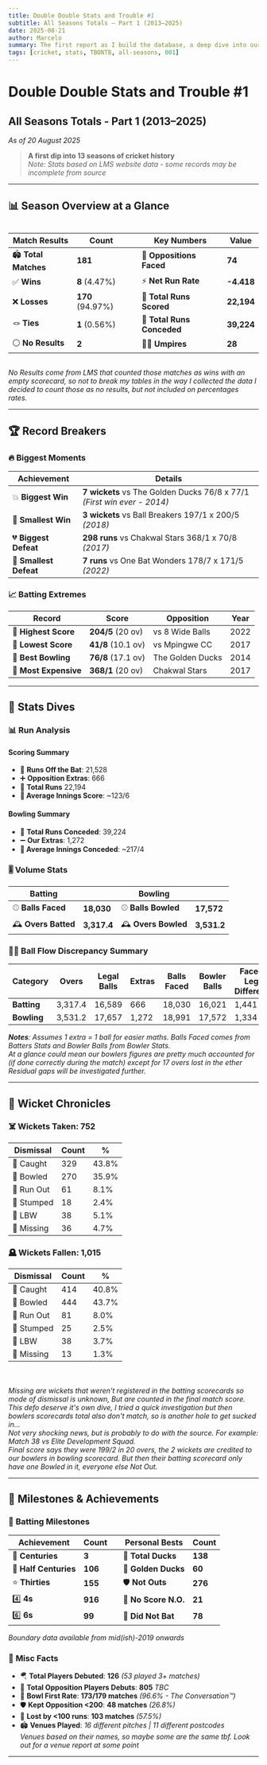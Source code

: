 ```yaml
---
title: Double Double Stats and Trouble #1
subtitle: All Seasons Totals – Part 1 (2013–2025)
date: 2025-08-21
author: Marcelo
summary: The first report as I build the database, a deep dive into our team's history from 2013-2025. This report provides a broad overview of our match results, run scoring, and wickets breakdown...
tags: [cricket, stats, TBONTB, all-seasons, 001]
---
```


# Double Double Stats and Trouble #1
## All Seasons Totals - Part 1 (2013–2025)
*As of 20 August 2025*

> **A first dip into 13 seasons of cricket history**  
> *Note: Stats based on LMS website data - some records may be incomplete from source*

---

## 📊 Season Overview at a Glance

<div style="display: flex; justify-content: space-between;">

| **Match Results** | **Count** | | **Key Numbers** | **Value** |
|-------------------|-----------|---|-----------------|-----------|
| 🏟️ **Total Matches** | **181** | | 🎯 **Oppositions Faced** | **74** |
| ✅ **Wins** | **8** (4.47%) | | ⚡ **Net Run Rate** | **-4.418** |
| ❌ **Losses** | **170** (94.97%) | | 🏏 **Total Runs Scored** | **22,194** |
| 🪢 **Ties** | **1** (0.56%) | | 🎳 **Total Runs Conceded** | **39,224** |
| ⚪ **No Results** | **2** | | 👨‍⚖️ **Umpires** | **28** |

</div>

*No Results come from LMS that counted those matches as wins with an empty scorecard, so not to break my tables in the way I collected the data I decided to count those as no results, but not included on percentages rates.*

---

## 🏆 Record Breakers

### 🔥 **Biggest Moments**
| **Achievement** | **Details** |
|-----------------|-------------|
| 💥 **Biggest Win** | **7 wickets** vs The Golden Ducks 76/8 x 77/1 *(First win ever - 2014)* |
| 🤏 **Smallest Win** | **3 wickets** vs Ball Breakers 197/1 x 200/5 *(2018)* |
| 💔 **Biggest Defeat** | **298 runs** vs Chakwal Stars 368/1 x 70/8 *(2017)* |
| 🤏 **Smallest Defeat** | **7 runs** vs One Bat Wonders 178/7 x 171/5 *(2022)* |

### 📈 **Batting Extremes**
| **Record** | **Score** | **Opposition** | **Year** |
|------------|-----------|----------------|----------|
| 🎢 **Highest Score** | **204/5** (20 ov) | vs 8 Wide Balls | 2022 |
| 🐣 **Lowest Score** | **41/8** (10.1 ov) | vs Mpingwe CC | 2017 |
| 🎱 **Best Bowling** | **76/8** (17.1 ov) | The Golden Ducks | 2014 |
| 💸 **Most Expensive** | **368/1** (20 ov) | Chakwal Stars | 2017 |

---

## 🧮 Stats Dives

### 📊 **Run Analysis**

#### **Scoring Summary**

- 🏃 **Runs Off the Bat**: 21,528
- ➕ **Opposition Extras**: 666
- 🎳 **Total Runs** 22,194  
- **📍 Average Innings Score**: ~123/6 

#### **Bowling Summary** 
- 🎳 **Total Runs Conceded**: 39,224
- ➖ **Our Extras**: 1,272
- **📍 Average Innings Conceded**: ~217/4



### 🎚️ **Volume Stats**
| **Batting** | | **Bowling** | |
|-------------|---|-------------|---|
| ⚾ **Balls Faced** | **18,030** | ⚾ **Balls Bowled** | **17,572** |
| 🕰️ **Overs Batted** | **3,317.4** | 🕰️ **Overs Bowled** | **3,531.2** |

### 😵‍💫 **Ball Flow Discrepancy Summary**

| **Category** | **Overs** | **Legal Balls** | **Extras** | **Balls Faced**| **Bowler Balls** | **Faced x Legal Difference** | **Residual Gap** | **Legal Balls Gap** | **Missing Overs Gap**|
|--------------|--------------|-------------|------------------|-------------|---------------|----------------|---------------|---------------------|---------------------|
| **Batting**      | 3,317.4      | 16,589      | 666              | 18,030      | 16,021        | 1,441          | 775           | 568                 | 113.3 |
| **Bowling**   | 3,531.2      | 17,657      | 1,272            | 18,991      | 17,572        | 1,334          | 62            | 85                  | 17 |

***Notes**: Assumes 1 extra = 1 ball for easier maths. Balls Faced comes from Batters Stats and Bowler Balls from Bowler Stats.* 
<br>*At a glance could mean our bowlers figures are pretty much accounted for (if done correctly during the match) except for 17 overs lost in the ether*
<br>*Residual gaps will be investigated further.*

---

## 🎳 Wicket Chronicles

### ☠️ **Wickets Taken: 752** 


| Dismissal | Count | % |
|-----------|-------|---|
| 🫴 Caught | 329 | 43.8% |
| 🥎 Bowled | 270 | 35.9% |
| 🏃 Run Out | 61 | 8.1% |
| 🧤 Stumped | 18 | 2.4% |
| 🦵 LBW | 38 | 5.1% |
| 🥸 Missing | 36 | 4.7% |



### 🪦 **Wickets Fallen: 1,015**


| Dismissal | Count | % |
|-----------|-------|---|
| 🫴 Caught | 414 | 40.8% |
| 🥎 Bowled | 444 | 43.7% |
| 🏃 Run Out | 81 | 8.0% |
| 🧤 Stumped | 25 | 2.5% |
| 🦵 LBW | 38 | 3.7% |
| 🥸 Missing | 13 | 1.3% |

<br><i>
<br>Missing are wickets that weren't registered in the batting scorecards so mode of dismissal is unknown, But are counted in the final match score. 
<br>This defo deserve it's own dive, I tried a quick investigation but then bowlers scorecards total also don't match, so is another hole to get sucked in...
<br>Not very shocking news, but is probably to do with the source. For example: Match 38 vs Elite Development Squad. 
<br>Final score says they were 199/2 in 20 overs, the 2 wickets are credited to our bowlers in bowling scorecard. But then their batting scorecard only have one Bowled in it, everyone else Not Out.</i>

---

## 🏅 Milestones & Achievements

### 🎯 **Batting Milestones**
| **Achievement** | **Count** | | **Personal Bests** | **Count** |
|-----------------|-----------|---|-------------------|-----------|
| 💯 **Centuries** | **3** | | 🦆 **Total Ducks** | **138** |
| 🎉 **Half Centuries** | **106** | | 🥇 **Golden Ducks** | **60** |
| ⭐ **Thirties** | **155** | | 🛡️ **Not Outs** | **276** |
| 4️⃣ **4s** | **916**  | | 🚫 **No Score N.O.** | **21** |
| 6️⃣ **6s** | **99**  | | 🏏 **Did Not Bat** | **78** |

*Boundary data available from mid(ish)-2019 onwards*

### 🎲 **Misc Facts**
- 🪂 **Total Players Debuted**: **126** *(53 played 3+ matches)*
- 🤺 **Total Opposition Players Debuts**: **805** *TBC*
- 🤝 **Bowl First Rate**: **173/179 matches** *(96.6% - The Conversation™)*
- 🛡️ **Kept Opposition <200**: **48 matches** *(26.8%)*  
- 💪 **Lost by <100 runs**: **103 matches** *(57.5%)*
- 🏟️ **Venues Played**: *16 different pitches | 11 different postcodes* 
<br>*Venues based on their names, so maybe some are the same tbf. Look out for a venue report at some point*

---
